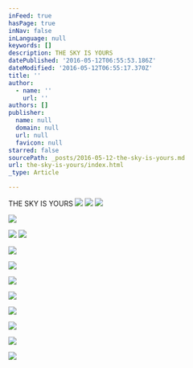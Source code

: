 ```yaml
---
inFeed: true
hasPage: true
inNav: false
inLanguage: null
keywords: []
description: THE SKY IS YOURS
datePublished: '2016-05-12T06:55:53.186Z'
dateModified: '2016-05-12T06:55:17.370Z'
title: ''
author:
  - name: ''
    url: ''
authors: []
publisher:
  name: null
  domain: null
  url: null
  favicon: null
starred: false
sourcePath: _posts/2016-05-12-the-sky-is-yours.md
url: the-sky-is-yours/index.html
_type: Article

---
```

THE SKY IS YOURS
![](https://the-grid-user-content.s3-us-west-2.amazonaws.com/5a334fff-9dcd-442a-9b62-fee0188c54b0.jpg)
![](https://the-grid-user-content.s3-us-west-2.amazonaws.com/09db032a-3fcc-4b24-8d1a-271a53a8c7cc.jpg)
![](https://s3-us-west-2.amazonaws.com/the-grid-img/p/d251035dff97191ffdb47af29d52618e50e8839a.jpg)

  
  
![](https://the-grid-user-content.s3-us-west-2.amazonaws.com/5ca6bfec-aa48-47eb-8423-edfa5b2d74df.jpg)

  
  
![](https://the-grid-user-content.s3-us-west-2.amazonaws.com/a5a8cc85-3203-4004-b63b-c8d5961e8282.jpg)
![](https://the-grid-user-content.s3-us-west-2.amazonaws.com/3931b049-c809-43a2-95cb-7b8967d55d41.jpg)

  
![](https://the-grid-user-content.s3-us-west-2.amazonaws.com/735e64e1-0c19-415b-b431-63d53c634ea4.jpg)

  
  
![](https://the-grid-user-content.s3-us-west-2.amazonaws.com/8ede02e8-f6a7-4a97-bd43-e9f5c6402524.jpg)

  
  
  
  
![](https://the-grid-user-content.s3-us-west-2.amazonaws.com/3dba087a-6d39-4ae1-a69b-57682b1daded.jpg)

  
  
![](https://the-grid-user-content.s3-us-west-2.amazonaws.com/80f745f5-fbbc-42ae-bfcd-458ef3be1195.jpg)

  
![](https://the-grid-user-content.s3-us-west-2.amazonaws.com/f646ccc9-75b5-475b-b62d-ee51b2e5db7c.jpg)

  
![](https://the-grid-user-content.s3-us-west-2.amazonaws.com/e140d012-b029-4031-91c3-6557e9ea5fc8.jpg)

  
![](https://the-grid-user-content.s3-us-west-2.amazonaws.com/d4a4b6cd-fff6-4b84-8a26-bff6b278f304.jpg)

  
![](https://the-grid-user-content.s3-us-west-2.amazonaws.com/0d65318b-8e6d-4118-b033-b1b8fcff669a.jpg)